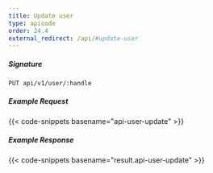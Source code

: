 ```yaml
---
title: Update user
type: apicode
order: 24.4
external_redirect: /api/#update-user
---
```


##### Signature

`PUT api/v1/user/:handle`

##### Example Request

{{< code-snippets basename="api-user-update" >}}

##### Example Response

{{< code-snippets basename="result.api-user-update" >}}
